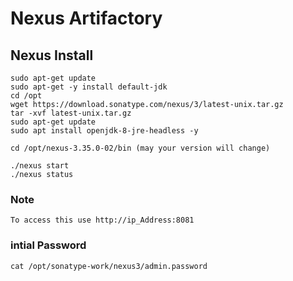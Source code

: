 # Nexus Artifactory

## Nexus Install

```
sudo apt-get update
sudo apt-get -y install default-jdk
cd /opt
wget https://download.sonatype.com/nexus/3/latest-unix.tar.gz
tar -xvf latest-unix.tar.gz
sudo apt-get update   
sudo apt install openjdk-8-jre-headless -y
```
```
cd /opt/nexus-3.35.0-02/bin (may your version will change)
```
```
./nexus start
./nexus status
```
### Note

```
To access this use http://ip_Address:8081
```
### intial Password
```
cat /opt/sonatype-work/nexus3/admin.password
```